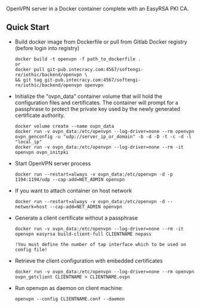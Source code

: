 OpenVPN server in a Docker container complete with an EasyRSA PKI CA.

## Quick Start

* Build docker image from Dockerfile or pull from Gitlab Docker registry (before login into registry)

      docker build -t openvpn -f path_to_dockerfile .
      or
      docker pull git-pub.intecracy.com:4567/softengi-re/iothic/backend/openvpn \
      && git tag git-pub.intecracy.com:4567/softengi-re/iothic/backend/openvpn openvpn

* Initialize the "ovpn_data" container volume that will hold the configuration files
  and certificates.  The container will prompt for a passphrase to protect the
  private key used by the newly generated certificate authority.

      docker volume create --name ovpn_data
      docker run -v ovpn_data:/etc/openvpn --log-driver=none --rm openvpn ovpn_genconfig -u "udp://server_ip_or_domain" -b -d -D -t -c -d -l "local_ip"
      docker run -v ovpn_data:/etc/openvpn --log-driver=none --rm -it openvpn ovpn_initpki

* Start OpenVPN server process

      docker run --restart=always -v ovpn_data:/etc/openvpn -d -p 1194:1194/udp --cap-add=NET_ADMIN openvpn

* If you want to attach container on host network

      docker run --restart=always -v ovpn_data:/etc/openvpn -d --network=host --cap-add=NET_ADMIN openvpn  

* Generate a client certificate without a passphrase

      docker run -v ovpn_data:/etc/openvpn --log-driver=none --rm -it openvpn easyrsa build-client-full CLIENTNAME nopass

      !You must define the number of tap interface which to be used on config file!

* Retrieve the client configuration with embedded certificates

      docker run -v ovpn_data:/etc/openvpn --log-driver=none --rm openvpn ovpn_getclient CLIENTNAME > CLIENTNAME.ovpn

* Run openvpn as daemon on client machine:

      openvpn --config CLIENTNAME.conf --daemon
